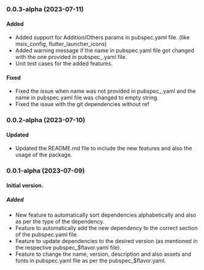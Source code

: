 ### 0.0.3-alpha (2023-07-11)
#### Added
- Added support for Addition/Others params in pubspec.yaml file. (like msix_config, flutter_launcher_icons)
- Added warning message if the name in pubspec.yaml file got changed with the one provided in pubspec_<flavor>.yaml file.
- Unit test cases for the added features.

#### Fixed
- Fixed the issue when name was not provided in pubspec_<flavor>.yaml and the name in pubspec.yaml file was changed to empty string.
- Fixed the issue with the git dependencies without ref

### 0.0.2-alpha (2023-07-10)
#### Updated
- Updated the README.md file to include the new features and also the usage of the package.

### 0.0.1-alpha (2023-07-09)

#### Initial version.
##### Added
- New feature to automatically sort dependencies alphabetically and also as per the type of the dependency.
- Feature to automatically add the new dependency to the correct section of the pubspec.yaml file.
- Feature to update dependencies to the desired version (as mentioned in the respective pubspec_$flavor.yaml file).
- Feature to change the name, version, description and also assets and fonts in pubspec.yaml file as per the pubspec_$flavor.yaml.
